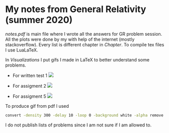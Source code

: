 # My notes from General Relativity (summer 2020)

*notes.pdf* is main file where I wrote all the answers for GR problem session. All the plots were done by my with help of the internet (mostly stackoverflow). Every list is different chapter in *Chapter*. To compile tex files I use LuaLaTeX.

In *Visualizations* I put gifs I made in LaTeX to better understand some problems.  

* For written test 1 
![](/Visualizations/Test_1/test.gif)

* For assigment 2
![](/Visualizations/Ass2_prob5/ass2.gif)

* For assigment 5
![](/Visualizations/Ass5_prob1/ass5.gif)

To produce gif from pdf I used  

``` bash
convert -density 300 -delay 10 -loop 0 -background white -alpha remove gif.pdf output.gif
```

I do not publish lists of problems since I am not sure if I am allowed to. 
